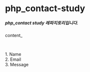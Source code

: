 # php_contact-study

<h5> php_contact study 레파지토리입니다. </h5>
<p> content_ </p> <br>
<p>1. Name <br> 2. Email <br> 3. Message </p>
